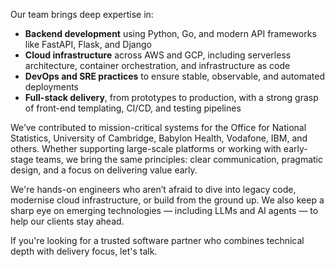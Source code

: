 

Our team brings deep expertise in:

* **Backend development** using Python, Go, and modern API frameworks like FastAPI, Flask, and Django
* **Cloud infrastructure** across AWS and GCP, including serverless architecture, container orchestration, and infrastructure as code
* **DevOps and SRE practices** to ensure stable, observable, and automated deployments
* **Full-stack delivery**, from prototypes to production, with a strong grasp of front-end templating, CI/CD, and testing pipelines

We’ve contributed to mission-critical systems for the Office for National Statistics, University of Cambridge, Babylon Health, Vodafone, IBM, and others. Whether supporting large-scale platforms or working with early-stage teams, we bring the same principles: clear communication, pragmatic design, and a focus on delivering value early.

We're hands-on engineers who aren’t afraid to dive into legacy code, modernise cloud infrastructure, or build from the ground up. We also keep a sharp eye on emerging technologies — including LLMs and AI agents — to help our clients stay ahead.

If you're looking for a trusted software partner who combines technical depth with delivery focus, let's talk.